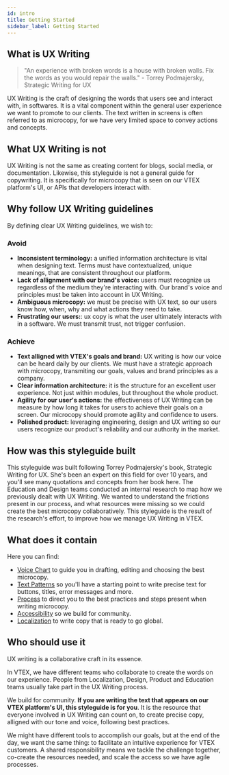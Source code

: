 ```yaml
---
id: intro
title: Getting Started
sidebar_label: Getting Started
---
```


## What is UX Writing


> "An experience with broken words is a house with broken walls. Fix the words as you would repair the walls." - Torrey Podmajersky, Strategic Writing for UX


UX Writing is the craft of designing the words that users see and interact with, in softwares. It is a vital component within the general user experience we want to promote to our clients. The text written in screens is often referred to as microcopy, for we have very limited space to convey actions and concepts. 

## What UX Writing is not

UX Writing is not the same as creating content for blogs, social media, or documentation. Likewise, this styleguide is not a general guide for copywriting. It is specifically for microcopy that is seen on our VTEX platform's UI, or APIs that developers interact with. 


## Why follow UX Writing guidelines

By defining clear UX Writing guidelines, we wish to:

### Avoid
- **Inconsistent terminology:** a unified information architecture is vital when designing text. Terms must have contextualized, unique meanings, that are consistent throughout our platform.     
- **Lack of allignment with our brand's voice:** users must recognize us regardless of the medium they're interacting with. Our brand's voice and principles must be taken into account in UX Writing.  
- **Ambiguous microcopy:** we must be precise with UX text, so our users know how, when, why and what actions they need to take.   
- **Frustrating our users:**: ux copy is what the user ultimately interacts with in a software. We must transmit trust, not trigger confusion.     
 

### Achieve
- **Text alligned with VTEX's goals and brand:** UX writing is how our voice can be heard daily by our clients. We must have a strategic approach with microcopy, transmiting our goals, values and brand principles as a company.  
- **Clear information architecture:** it is the structure for an excellent user experience. Not just within modules, but throughout the whole product.   
- **Agility for our user's actions:** the effectiveness of UX Writing can be measure by how long it takes for users to achieve their goals on a screen. Our microcopy should promote agility and confidence to users.   
- **Polished product:** leveraging engineering, design and UX writing so our users recognize our product's reliability and our authority in the market.  



## How was this styleguide built


This styleguide was built following Torrey Podmajersky's book, Strategic Writing for UX. She's been an expert on this field for over 10 years, and you'll see many quotations and concepts from her book here. 
The Education and Design teams conducted an internal research to map how we previously dealt with UX Writing. We wanted to understand the frictions present in our process, and what resources were missing so we could create the best microcopy collaboratively. 
This styleguide is the result of the research's effort, to improve how we manage UX Writing in VTEX.


## What does it contain

Here you can find:
- [Voice Chart]() to guide you in drafting, editing and choosing the best microcopy.  
- [Text Patterns]() so you'll have a starting point to write precise text for buttons, titles, error messages and more.  
- [Process]() to direct you to the best practices and steps present when writing microcopy.  
- [Accessibility]() so we build for community.  
- [Localization]() to write copy that is ready to go global.  

## Who should use it

UX writing is a collaborative craft in its essence.   

In VTEX, we have different teams who collaborate to create the words on our experience. People from  Localization, Design, Product and Education teams usually take part in the UX Writing process.   

We build for community. **If you are writing the text that appears on our VTEX platform's UI, this styleguide is for you**. It is the resource that everyone involved in  UX Writing can count on, to create precise copy, alligned with our tone and voice, following best practices.   

We might have different tools to accomplish our goals, but at the end of the day, we want the same thing: to facilitate an intuitive experience for VTEX customers. A shared responsibility means we tackle the challenge together, co-create the resources needed, and scale the access so we have agile processes.   


